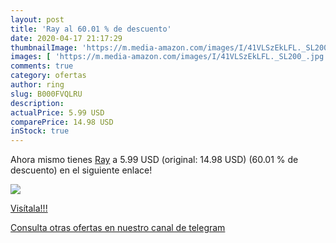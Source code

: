 ```yaml
---
layout: post
title: 'Ray al 60.01 % de descuento'
date: 2020-04-17 21:17:29
thumbnailImage: 'https://m.media-amazon.com/images/I/41VLSzEkLFL._SL200_.jpg'
images: [ 'https://m.media-amazon.com/images/I/41VLSzEkLFL._SL200_.jpg' ]
comments: true
category: ofertas
author: ring
slug: B000FVQLRU
description:
actualPrice: 5.99 USD
comparePrice: 14.98 USD
inStock: true
---
```


Ahora mismo tienes [Ray](https://www.amazon.com/dp/B000FVQLRU/?tag=redken08-20) a 5.99 USD (original: 14.98 USD) (60.01 %  de descuento) en el siguiente enlace!

[![](https://m.media-amazon.com/images/I/41VLSzEkLFL._SL200_.jpg)](https://www.amazon.com/dp/B000FVQLRU/?tag=redken08-20)

[Visítala!!!](https://www.amazon.com/dp/B000FVQLRU/?tag=redken08-20)

[Consulta otras ofertas en nuestro canal de telegram](https://t.me/s/ofertas25)
